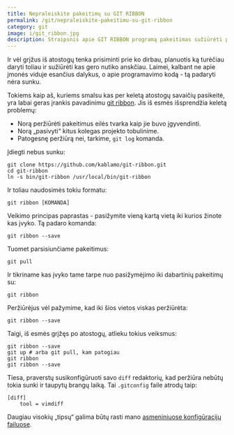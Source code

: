 ```yaml
---
title: Nepraleiskite pakeitimų su GIT RIBBON
permalink: /git/nepraleiskite-pakeitimu-su-git-ribbon
category: git
image: i/git_ribbon.jpg
description: Straipsnis apie GIT RIBBON programą pakeitimas sužiūrėti po tam tikro laiko.
---
```


Ir vėl grįžus iš atostogų tenka prisiminti prie ko dirbau, planuotis ką turėčiau daryti toliau ir sužiūrėti kas gero nutiko anskčiau. Laimei, kalbant ne apie įmonės viduje esančius dalykus, o apie programavimo kodą - tą padaryti nėra sunku.

Tokiems kaip aš, kuriems smalsu kas per keletą atostogų savaičių pasikeitė, yra labai geras įrankis pavadinimu [git ribbon](https://github.com/kablamo/git-ribbon). Jis iš esmės išsprendžia keletą problemų:

* Norą peržiūrėti pakeitimus eilės tvarka kaip jie buvo įgyvendinti.
* Norą „pasivyti“ kitus kolegas projekto tobulinime.
* Patogesnę peržiūrą nei, tarkime, `git log` komanda.

Įdiegti nebus sunku:

    git clone https://github.com/kablamo/git-ribbon.git
    cd git-ribbon
    ln -s bin/git-ribbon /usr/local/bin/git-ribbon

Ir toliau naudosimės tokiu formatu:

    git ribbon [KOMANDA]

Veikimo principas paprastas - pasižymite vieną kartą vietą iki kurios žinote kas įvyko. Tą padaro komanda:

    git ribbon --save

Tuomet parsisiunčiame pakeitimus:

    git pull

Ir tikriname kas įvyko tame tarpe nuo pasižymėjimo iki dabartinių pakeitimų su:

    git ribbon

Peržiūrėjus vėl pažymime, kad iki šios vietos viskas peržiūrėta:

    git ribbon --save

Taigi, iš esmės grįžęs po atostogų, atlieku tokius veiksmus:

    git ribbon --save
    git up # arba git pull, kam patogiau
    git ribbon
    git ribbon --save

Tiesa, praverstų susikonfigūruoti savo `diff` redaktorių, kad peržiūra nebūtų tokia sunki ir taupytų brangų laiką. Tai `.gitconfig` faile atrodų taip:

    [diff]
        tool = vimdiff

Daugiau visokių „tipsų“ galima būtų rasti mano [asmeniniuose konfigūracijų failuose](https://github.com/ReekenX/dotfiles/blob/master/.gitconfig.d/merge.ini).
